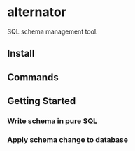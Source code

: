 # alternator

SQL schema management tool.

## Install

## Commands

## Getting Started

### Write schema in pure SQL

### Apply schema change to database
